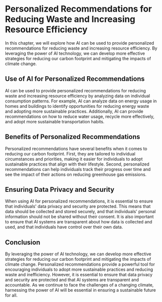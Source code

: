 # Personalized Recommendations for Reducing Waste and Increasing Resource Efficiency

In this chapter, we will explore how AI can be used to provide personalized recommendations for reducing waste and increasing resource efficiency. By leveraging the power of AI technology, we can develop more effective strategies for reducing our carbon footprint and mitigating the impacts of climate change.

Use of AI for Personalized Recommendations
------------------------------------------

AI can be used to provide personalized recommendations for reducing waste and increasing resource efficiency by analyzing data on individual consumption patterns. For example, AI can analyze data on energy usage in homes and buildings to identify opportunities for reducing energy waste and adopting more sustainable practices. Additionally, AI can provide recommendations on how to reduce water usage, recycle more effectively, and adopt more sustainable transportation habits.

Benefits of Personalized Recommendations
----------------------------------------

Personalized recommendations have several benefits when it comes to reducing our carbon footprint. First, they are tailored to individual circumstances and priorities, making it easier for individuals to adopt sustainable practices that align with their lifestyle. Second, personalized recommendations can help individuals track their progress over time and see the impact of their actions on reducing greenhouse gas emissions.

Ensuring Data Privacy and Security
----------------------------------

When using AI for personalized recommendations, it is essential to ensure that individuals' data privacy and security are protected. This means that data should be collected and stored securely, and that individuals' personal information should not be shared without their consent. It is also important to ensure that AI systems are transparent about how data is collected and used, and that individuals have control over their own data.

Conclusion
----------

By leveraging the power of AI technology, we can develop more effective strategies for reducing our carbon footprint and mitigating the impacts of climate change. Personalized recommendations provide a powerful tool for encouraging individuals to adopt more sustainable practices and reducing waste and inefficiency. However, it is essential to ensure that data privacy and security are protected and that AI systems are transparent and accountable. As we continue to face the challenges of a changing climate, harnessing the power of AI will be essential in ensuring a sustainable future for all.
